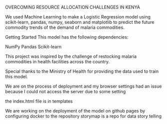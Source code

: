 OVERCOMING RESOURCE ALLOCATION CHALLENGES IN KENYA

We used Machine Learning to make a Logistic Regression model using scikit-learn, pandas, numpy, seaborn and matplotlib to predict the future commodity trends of the demand of  malaria commodities.



Getting Started
This model has the following dependencies:

NumPy
Pandas
Scikit-learn

This project was inspired by the challenge of restocking malaria commodities in health facilities across the country.

Special thanks to the Ministry of Health for providing the data used to train this model.

We are on the process of deployment and my browser settings had an issue because I could not access the server due to some setting 

the index.html file is in templates

We are working on the deployment of the model on github pages by configuring docker to the repository
storymap is a repo for data story telling 

